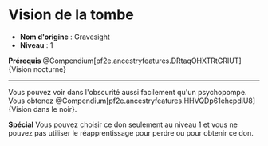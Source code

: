 # Vision de la tombe

 * **Nom d'origine** : Gravesight
 * **Niveau** : 1


<p><strong>Prérequis </strong>@Compendium[pf2e.ancestryfeatures.DRtaqOHXTRtGRIUT]{Vision nocturne}</p>
<hr>
<p>Vous pouvez voir dans l'obscurité aussi facilement qu'un psychopompe. Vous obtenez @Compendium[pf2e.ancestryfeatures.HHVQDp61ehcpdiU8]{Vision dans le noir}.</p>
<p><strong>Spécial</strong> Vous pouvez choisir ce don seulement au niveau 1 et vous ne pouvez pas utiliser le réapprentissage pour perdre ou pour obtenir ce don.</p>